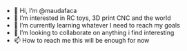 - 👋 Hi, I’m @maudafaca
- 👀 I’m interested in RC toys, 3D print CNC and the world
- 🌱 I’m currently learning whatever I need to reach my goals
- 💞️ I’m looking to collaborate on anything i find interesting
- 📫 How to reach me this will be enough for now

<!---
maudafaca/maudafaca is a ✨ special ✨ repository because its `README.md` (this file) appears on your GitHub profile.
You can click the Preview link to take a look at your changes.
--->
